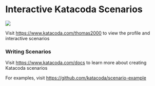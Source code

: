 # Interactive Katacoda Scenarios

[![](http://shields.katacoda.com/katacoda/thomas2000/count.svg)](https://www.katacoda.com/thomas2000 "Get your profile on Katacoda.com")

Visit https://www.katacoda.com/thomas2000 to view the profile and interactive scenarios

### Writing Scenarios
Visit https://www.katacoda.com/docs to learn more about creating Katacoda scenarios

For examples, visit https://github.com/katacoda/scenario-example
